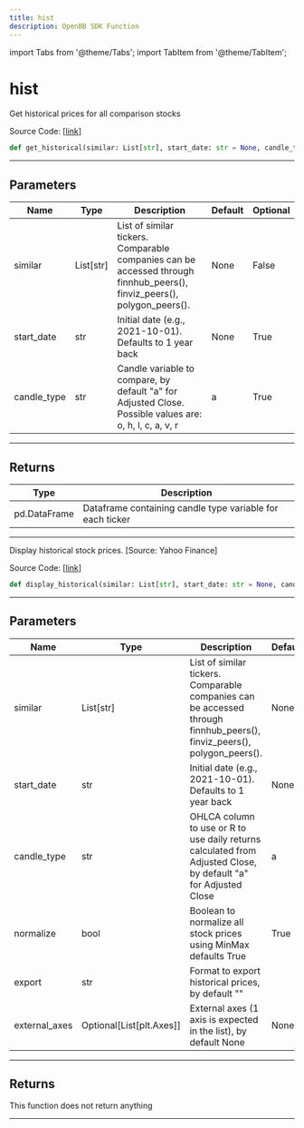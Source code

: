 ```yaml
---
title: hist
description: OpenBB SDK Function
---
```


import Tabs from '@theme/Tabs';
import TabItem from '@theme/TabItem';

# hist

<Tabs>
<TabItem value="model" label="Model" default>

Get historical prices for all comparison stocks

Source Code: [[link](https://github.com/OpenBB-finance/OpenBBTerminal/tree/main/openbb_terminal/stocks/comparison_analysis/yahoo_finance_model.py#L31)]

```python
def get_historical(similar: List[str], start_date: str = None, candle_type: str = "a") -> pd.DataFrame
```
---
## Parameters

| Name | Type | Description | Default | Optional |
| ---- | ---- | ----------- | ------- | -------- |
| similar | List[str] | List of similar tickers.<br/>Comparable companies can be accessed through<br/>finnhub_peers(), finviz_peers(), polygon_peers(). | None | False |
| start_date | str | Initial date (e.g., 2021-10-01). Defaults to 1 year back | None | True |
| candle_type | str | Candle variable to compare, by default "a" for Adjusted Close. Possible values are: o, h, l, c, a, v, r | a | True |

---
## Returns

| Type | Description |
| ---- | ----------- |
| pd.DataFrame | Dataframe containing candle type variable for each ticker |

---


</TabItem>
<TabItem value="view" label="View">

Display historical stock prices. [Source: Yahoo Finance]

Source Code: [[link](https://github.com/OpenBB-finance/OpenBBTerminal/tree/main/openbb_terminal/stocks/comparison_analysis/yahoo_finance_view.py#L43)]

```python
def display_historical(similar: List[str], start_date: str = None, candle_type: str = "a", normalize: bool = True, export: str = "", external_axes: Optional[List[matplotlib.axes._axes.Axes]] = None) -> None
```
---
## Parameters

| Name | Type | Description | Default | Optional |
| ---- | ---- | ----------- | ------- | -------- |
| similar | List[str] | List of similar tickers.<br/>Comparable companies can be accessed through<br/>finnhub_peers(), finviz_peers(), polygon_peers(). | None | False |
| start_date | str | Initial date (e.g., 2021-10-01). Defaults to 1 year back | None | True |
| candle_type | str | OHLCA column to use or R to use daily returns calculated from Adjusted Close, by default "a" for Adjusted Close | a | True |
| normalize | bool | Boolean to normalize all stock prices using MinMax defaults True | True | True |
| export | str | Format to export historical prices, by default "" |  | True |
| external_axes | Optional[List[plt.Axes]] | External axes (1 axis is expected in the list), by default None | None | True |

---
## Returns

This function does not return anything

---


</TabItem>
</Tabs>